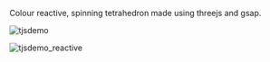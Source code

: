 Colour reactive, spinning tetrahedron made using threejs and gsap.

![tjsdemo](https://github.com/dir-V/threejs_demo/assets/121815639/d670e8d6-3822-4e9f-96ec-d4682711e509)



![tjsdemo_reactive](https://github.com/dir-V/threejs_demo/assets/121815639/e7ed7cae-e4c2-4f6b-a1d2-b8ce22afad5b)
